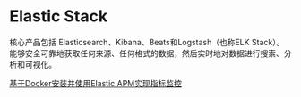 # Elastic Stack

核心产品包括 Elasticsearch、Kibana、Beats和Logstash（也称ELK Stack）。能够安全可靠地获取任何来源、任何格式的数据，然后实时地对数据进行搜索、分析和可视化。

[基于Docker安装并使用Elastic APM实现指标监控](https://my.oschina.net/u/4387680/blog/4393977)
